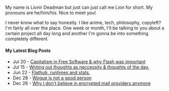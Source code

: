 My name is Lionir Deadman but just can just call me Lion for short. My pronouns are he/him/his. Nice to meet you!

I never know what to say honestly. I like anime, tech, philosophy, copyleft? I'm fairly all over the place. One week or month, I'll be talking to you about a certain project all day long and another I'm gonna be into something completely different.

#### My Latest Blog Posts
<!-- BLOGPOSTS:START -->
<!-- BLOGPOSTS:END -->

<!-- feed start -->
- Jul 20 - [Capitalism in Free Software & why Flash was important](https://thelion.website/capitalism-apolitical-free-software-and-more/)
- Jul 15 - [Writing out thoughts as neccessity & thoughts of the day.](https://thelion.website/writing-out-thoughts-as-neccessity/)
- Jun 22 - [Flathub, runtimes and stats.](https://thelion.website/flathub-runtimes-and-stats/)
- Dec 28 - [Wogue is not a good person](https://thelion.website/wogue-is-not-a-good-person/)
- Dec 26 - [Why I don't believe in encrypted mail providers anymore](https://thelion.website/why-i-dont-believe-in-encrypted-mail-anymore/)
<!-- feed end -->
